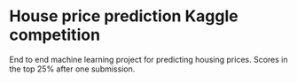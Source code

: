 # House price prediction Kaggle competition
End to end machine learning project for predicting housing prices. Scores in the top 25% after one submission.
